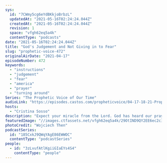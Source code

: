 ```yaml
---
sys:
  id: "7CWmy5cg6eYdBKkjoBrbzL"
  updatedAt: "2021-05-16T02:24:24.044Z"
  createdAt: "2021-05-16T02:24:24.044Z"
  revision: 1
  space: "vfgh62eq5a4k"
  contentType: "podcasts"
date: "2021-05-16T02:24:24.044Z"
title: "God's Judgement and Not Giving in to Fear"
slug: "prophetic-voice-472"
originalAirDate: "2021-04-17"
episodeNumber: 472
keywords:
  - "instructions"
  - "judgement"
  - "fear"
  - "america"
  - "prayer"
  - "turning around"
Series: "The Prophetic Voice of Our Time"
audioLink: "https://episodes.castos.com/propheticvoice/04-17-18-21-Prophetic-Voice-of-our-Time-[mixdown]-01.mp3"
hosts:
  - "Cristina Sosso"
description: "Expect your miracle from the Lord. God has heard our prayers and the turning around of our country is here and now. Continue to pray for our leaders, and don't wish for the harsh judgment of the wicked. Focus on Him and his goodness."
featuredImage: "//images.ctfassets.net/vfgh62eq5a4k/29OtIND9QY2EE6ec2ciQ5q/d95fe23dc86d825d083b0e25660513f6/wojciech-then-DijA5f0voGQ-unsplash__1_.jpg"
photoCredit: "Wojciech Then"
podcastSeries:
  id: "185CxkJ9QWqYAgE86EWWOC"
  contentType: "podcastSeries"
people:
  - id: "3zLvufAtlKgiiGIaEYs4S4"
    contentType: "people"
---
```

